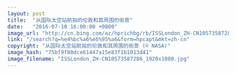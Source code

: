 ```yaml
---
layout: post
title:  "从国际太空站航拍的伦敦和其周围的街景"
date:   "2016-07-10 16:00:00 +0800"
image_url: "http://cn.bing.com/az/hprichbg/rb/ISSLondon_ZH-CN10573587286_1920x1080.jpg"
link: "/search?q=%e4%bc%a6%e6%95%a6&form=hpcapt&mkt=zh-cn"
copyright: "从国际太空站航拍的伦敦和其周围的街景 (© NASA)"
image_hash: "75bf9f80dce61447a15e83f1b1013d41"
image_filename: "ISSLondon_ZH-CN10573587286_1920x1080.jpg"
---
```

